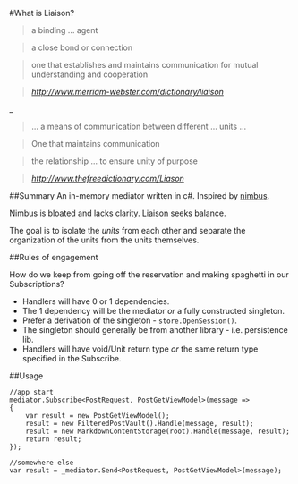 #What is Liaison?

> a binding ... agent

> a close bond or connection

> one that establishes and maintains communication for mutual understanding and cooperation

> <cite>http://www.merriam-webster.com/dictionary/liaison</cite>

_

> ... a means of communication between different ... units ...

> One that maintains communication

> the relationship ... to ensure unity of purpose

> <cite>http://www.thefreedictionary.com/Liason<cite>

##Summary
An in-memory mediator written in c#. Inspired by [nimbus].

Nimbus is bloated and lacks clarity. [Liaison] seeks balance.

The goal is to isolate the _units_ from each other and separate the organization of the units from the units themselves.

##Rules of engagement

How do we keep from going off the reservation and making spaghetti in our Subscriptions?

* Handlers will have 0 or 1 dependencies.
* The 1 dependency will be the mediator _or_ a fully constructed singleton.
* Prefer a derivation of the singleton - `store.OpenSession()`.
* The singleton should generally be from another library - i.e. persistence lib.
* Handlers will have void/Unit return type _or_ the same return type specified in the Subscribe.

##Usage

	//app start
	mediator.Subscribe<PostRequest, PostGetViewModel>(message =>
	{
		var result = new PostGetViewModel();
		result = new FilteredPostVault().Handle(message, result);
		result = new MarkdownContentStorage(root).Handle(message, result);
		return result;
	});
	
	//somewhere else
	var result = _mediator.Send<PostRequest, PostGetViewModel>(message);

[nimbus]: https://github.com/kijanawoodard/nimbus
[liaison]: http://kijanawoodard.com/introducing-liaison